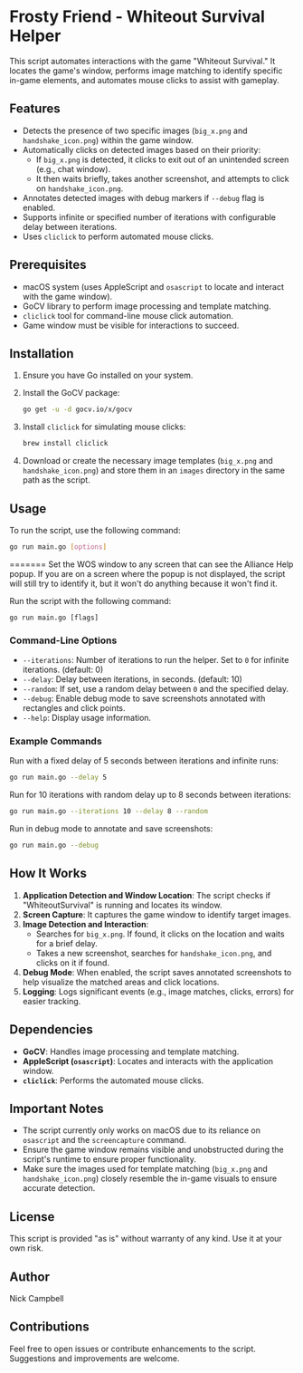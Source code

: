 # Frosty Friend - Whiteout Survival Helper

This script automates interactions with the game "Whiteout Survival." It locates the game's window, performs image matching to identify specific in-game elements, and automates mouse clicks to assist with gameplay.

## Features
- Detects the presence of two specific images (`big_x.png` and `handshake_icon.png`) within the game window.
- Automatically clicks on detected images based on their priority:
  - If `big_x.png` is detected, it clicks to exit out of an unintended screen (e.g., chat window).
  - It then waits briefly, takes another screenshot, and attempts to click on `handshake_icon.png`.
- Annotates detected images with debug markers if `--debug` flag is enabled.
- Supports infinite or specified number of iterations with configurable delay between iterations.
- Uses `cliclick` to perform automated mouse clicks.

## Prerequisites
- macOS system (uses AppleScript and `osascript` to locate and interact with the game window).
- GoCV library to perform image processing and template matching.
- `cliclick` tool for command-line mouse click automation.
- Game window must be visible for interactions to succeed.

## Installation
1. Ensure you have Go installed on your system.
2. Install the GoCV package:
   
   ```sh
   go get -u -d gocv.io/x/gocv
   ```
   
4. Install `cliclick` for simulating mouse clicks:
   ```sh
   brew install cliclick
   ```
   
5. Download or create the necessary image templates (`big_x.png` and `handshake_icon.png`) and store them in an `images` directory in the same path as the script.

## Usage
To run the script, use the following command:

```sh
go run main.go [options]
```

=======
Set the WOS window to any screen that can see the Alliance Help popup.  If you are on a screen where the popup is not displayed, the script will still try to identify it, but it won't do anything because it won't find it.

Run the script with the following command:

```
go run main.go [flags]
```

### Command-Line Options
- `--iterations`: Number of iterations to run the helper. Set to `0` for infinite iterations. (default: 0)
- `--delay`: Delay between iterations, in seconds. (default: 10)
- `--random`: If set, use a random delay between `0` and the specified delay.
- `--debug`: Enable debug mode to save screenshots annotated with rectangles and click points.
- `--help`: Display usage information.

### Example Commands
Run with a fixed delay of 5 seconds between iterations and infinite runs:
```sh
go run main.go --delay 5
```
Run for 10 iterations with random delay up to 8 seconds between iterations:
```sh
go run main.go --iterations 10 --delay 8 --random
```
Run in debug mode to annotate and save screenshots:
```sh
go run main.go --debug
```

## How It Works
1. **Application Detection and Window Location**: The script checks if "WhiteoutSurvival" is running and locates its window.
2. **Screen Capture**: It captures the game window to identify target images.
3. **Image Detection and Interaction**:
   - Searches for `big_x.png`. If found, it clicks on the location and waits for a brief delay.
   - Takes a new screenshot, searches for `handshake_icon.png`, and clicks on it if found.
4. **Debug Mode**: When enabled, the script saves annotated screenshots to help visualize the matched areas and click locations.
5. **Logging**: Logs significant events (e.g., image matches, clicks, errors) for easier tracking.

## Dependencies
- **GoCV**: Handles image processing and template matching.
- **AppleScript (`osascript`)**: Locates and interacts with the application window.
- **`cliclick`**: Performs the automated mouse clicks.

## Important Notes
- The script currently only works on macOS due to its reliance on `osascript` and the `screencapture` command.
- Ensure the game window remains visible and unobstructed during the script's runtime to ensure proper functionality.
- Make sure the images used for template matching (`big_x.png` and `handshake_icon.png`) closely resemble the in-game visuals to ensure accurate detection.

## License
This script is provided "as is" without warranty of any kind. Use it at your own risk.

## Author
Nick Campbell

## Contributions
Feel free to open issues or contribute enhancements to the script. Suggestions and improvements are welcome.
